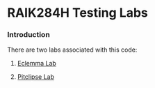# RAIK284H Testing Labs
### Introduction

There are two labs associated with this code:

1. [Eclemma Lab](./labs/eclemma-lab.md)

2. [Pitclipse Lab](./labs/pitclipse-lab.md)
